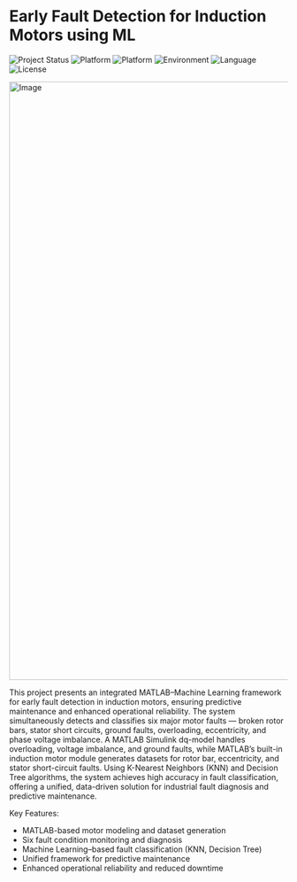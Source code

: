# Early Fault Detection for Induction Motors using ML
![Project Status](https://img.shields.io/badge/status-Completed-brightgreen.svg)
![Platform](https://img.shields.io/badge/platform-MATLAB-blue.svg)
![Platform](https://img.shields.io/badge/Tool-Simulink-pink.svg)
![Environment](https://img.shields.io/badge/environment-ML%20Workspace-orange.svg)
![Language](https://img.shields.io/badge/language-MATLAB-red.svg)
![License](https://img.shields.io/badge/license-MIT-lightgrey.svg)

<img width="1920" height="1080" alt="Image" src="https://github.com/user-attachments/assets/d5f39007-4004-4a30-83f8-8ba946059bac" />

This project presents an integrated MATLAB–Machine Learning framework for early fault detection in induction motors, ensuring predictive maintenance and enhanced operational reliability. The system simultaneously detects and classifies six major motor faults — broken rotor bars, stator short circuits, ground faults, overloading, eccentricity, and phase voltage imbalance. A MATLAB Simulink dq-model handles overloading, voltage imbalance, and ground faults, while MATLAB’s built-in induction motor module generates datasets for rotor bar, eccentricity, and stator short-circuit faults. Using K-Nearest Neighbors (KNN) and Decision Tree algorithms, the system achieves high accuracy in fault classification, offering a unified, data-driven solution for industrial fault diagnosis and predictive maintenance.

Key Features:

- MATLAB-based motor modeling and dataset generation
- Six fault condition monitoring and diagnosis
- Machine Learning–based fault classification (KNN, Decision Tree)
- Unified framework for predictive maintenance
- Enhanced operational reliability and reduced downtime
